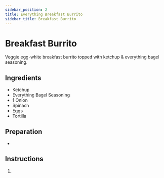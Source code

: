 ```yaml
---
sidebar_position: 2
title: Everything Breakfast Burrito
sidebar_title: Breakfast Burrito
---
```


# Breakfast Burrito
Veggie egg-white breakfast burrito topped with ketchup & everything bagel seasoning.

## Ingredients
  - Ketchup
  - Everything Bagel Seasoning
  - 1 Onion
  - Spinach 
  - Eggs
  - Tortilla

## Preparation
  - 

## Instructions
  1. 